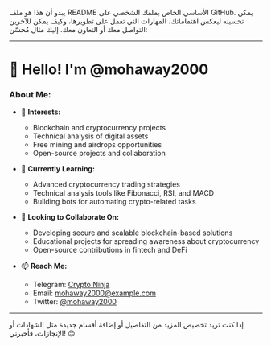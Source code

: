 يبدو أن هذا هو ملف README الأساسي الخاص بملفك الشخصي على GitHub. يمكن تحسينه ليعكس اهتماماتك، المهارات التي تعمل على تطويرها، وكيف يمكن للآخرين التواصل معك أو التعاون معك. إليك مثال مُحسّن:

---

# 👋 Hello! I'm @mohaway2000

### About Me:
- 👀 **Interests:**  
  - Blockchain and cryptocurrency projects  
  - Technical analysis of digital assets  
  - Free mining and airdrops opportunities  
  - Open-source projects and collaboration  

- 🌱 **Currently Learning:**  
  - Advanced cryptocurrency trading strategies  
  - Technical analysis tools like Fibonacci, RSI, and MACD  
  - Building bots for automating crypto-related tasks  

- 💞️ **Looking to Collaborate On:**  
  - Developing secure and scalable blockchain-based solutions  
  - Educational projects for spreading awareness about cryptocurrency  
  - Open-source contributions in fintech and DeFi  

- 📫 **Reach Me:**  
  - Telegram: [Crypto Ninja](https://t.me/cryptoninjalink)  
  - Email: mohaway2000@example.com  
  - Twitter: [@mohaway2000](https://twitter.com/mohaway2000)

---

إذا كنت تريد تخصيص المزيد من التفاصيل أو إضافة أقسام جديدة مثل الشهادات أو الإنجازات، فأخبرني! 😊
